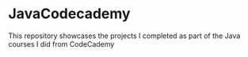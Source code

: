 # JavaCodecademy
This repository showcases the projects I completed as part of the Java courses I did from CodeCademy

